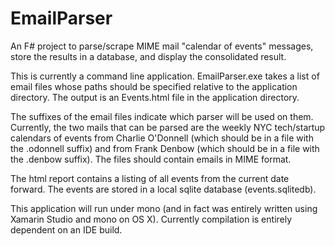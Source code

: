 EmailParser
===========

An F# project to parse/scrape MIME mail "calendar of events" messages, store the results in a database, 
and display the consolidated result.

This is currently a command line application. EmailParser.exe takes a list of email files whose paths
should be specified relative to the application directory. The output is an Events.html file in the 
application directory.

The suffixes of the email files indicate which parser will be used on them. Currently, the two mails
that can be parsed are the weekly NYC tech/startup calendars of events from Charlie O'Donnell
(which should be in a file with the .odonnell suffix) and from Frank Denbow (which should be in a
file with the .denbow suffix). The files should contain emails in MIME format.

The html report contains a listing of all events from the current date forward. The events are stored
in a local sqlite database (events.sqlitedb).

This application will run under mono (and in fact was entirely written using Xamarin Studio and mono on 
OS X). Currently compilation is entirely dependent on an IDE build.
